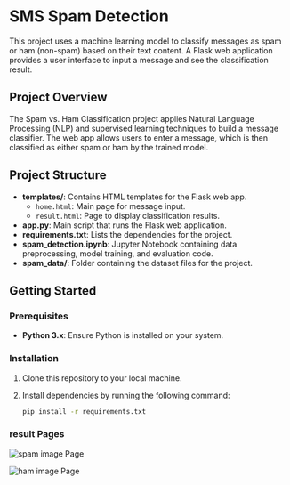# SMS Spam Detection

This project uses a machine learning model to classify messages as spam or ham (non-spam) based on their text content. A Flask web application provides a user interface to input a message and see the classification result.

## Project Overview

The Spam vs. Ham Classification project applies Natural Language Processing (NLP) and supervised learning techniques to build a message classifier. The web app allows users to enter a message, which is then classified as either spam or ham by the trained model.

## Project Structure

- **templates/**: Contains HTML templates for the Flask web app.
  - `home.html`: Main page for message input.
  - `result.html`: Page to display classification results.
- **app.py**: Main script that runs the Flask web application.
- **requirements.txt**: Lists the dependencies for the project.
- **spam_detection.ipynb**: Jupyter Notebook containing data preprocessing, model training, and evaluation code.
- **spam_data/**: Folder containing the dataset files for the project.

## Getting Started

### Prerequisites

- **Python 3.x**: Ensure Python is installed on your system.

### Installation

1. Clone this repository to your local machine.
2. Install dependencies by running the following command:

   ```bash
   pip install -r requirements.txt

   
### result Pages
![spam image Page](https://github.com/N-PrasanthKumar/sms-spam-detection/blob/main/images/spam%20image.png)


![ham image Page](https://github.com/N-PrasanthKumar/sms-spam-detection/blob/main/images/ham%20image.png)
